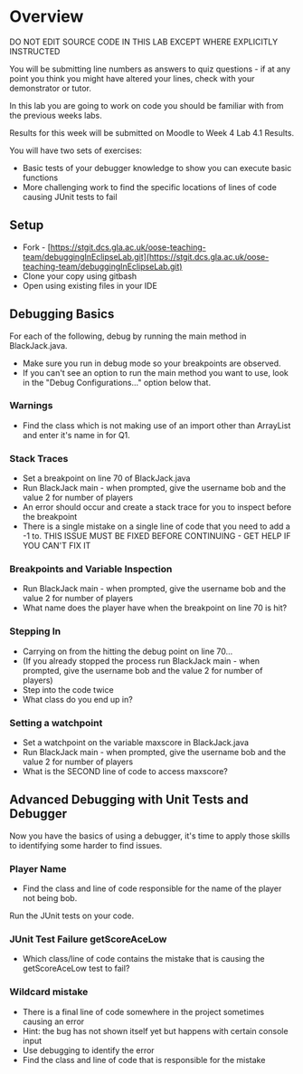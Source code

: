 # Overview
DO NOT EDIT SOURCE CODE IN THIS LAB EXCEPT WHERE EXPLICITLY INSTRUCTED

You will be submitting line numbers as answers to quiz questions - if at any point you think you might have altered your lines, check with your demonstrator or tutor.

In this lab you are going to work on code you should be familiar with from the previous weeks labs.

Results for this week will be submitted on Moodle to Week 4 Lab 4.1 Results.

You will have two sets of exercises:
* Basic tests of your debugger knowledge to show you can execute basic functions 
* More challenging work to find the specific locations of lines of code causing JUnit tests to fail

## Setup
* Fork - [https://stgit.dcs.gla.ac.uk/oose-teaching-team/debuggingInEclipseLab.git](https://stgit.dcs.gla.ac.uk/oose-teaching-team/debuggingInEclipseLab.git)
* Clone your copy using gitbash
* Open using existing files in your IDE

## Debugging Basics
For each of the following, debug by running the main method in BlackJack.java.
* Make sure you run in debug mode so your breakpoints are observed.
* If you can't see an option to run the main method you want to use, look in the "Debug Configurations..." option below that.

### Warnings
* Find the class which is not making use of an import other than ArrayList and enter it's name in for Q1.

### Stack Traces
* Set a breakpoint on line 70 of BlackJack.java
* Run BlackJack main - when prompted, give the username bob and the value 2 for number of players
* An error should occur and create a stack trace for you to inspect before the breakpoint
* There is a single mistake on a single line of code that you need to add a -1 to.
THIS ISSUE MUST BE FIXED BEFORE CONTINUING - GET HELP IF YOU CAN'T FIX IT


### Breakpoints and Variable Inspection
* Run BlackJack main - when prompted, give the username bob and the value 2 for number of players
* What name does the player have when the breakpoint on line 70 is hit?

### Stepping In
* Carrying on from the hitting the debug point on line 70...
* (If you already stopped the process run BlackJack main - when prompted, give the username bob and the value 2 for number of players)
* Step into the code twice
* What class do you end up in?

### Setting a watchpoint
* Set a watchpoint on the variable maxscore in BlackJack.java
* Run BlackJack main - when prompted, give the username bob and the value 2 for number of players
* What is the SECOND line of code to access maxscore? 

## Advanced Debugging with Unit Tests and Debugger
Now you have the basics of using a debugger, it's time to apply those skills to identifying some harder to find issues.

### Player Name
* Find the class and line of code responsible for the name of the player not being bob. 

Run the JUnit tests on your code.

### JUnit Test Failure getScoreAceLow 
* Which class/line of code contains the mistake that is causing the getScoreAceLow test to fail?

### Wildcard mistake
* There is a final line of code somewhere in the project sometimes causing an error 
* Hint: the bug has not shown itself yet but happens with certain console input 
* Use debugging to identify the error
* Find the class and line of code that is responsible for the mistake  

 


